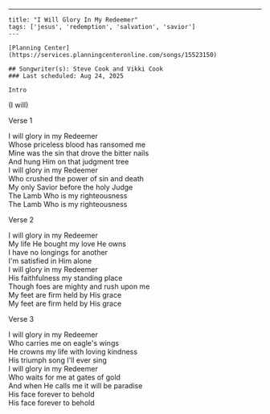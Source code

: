 ---
    title: "I Will Glory In My Redeemer"
    tags: ['jesus', 'redemption', 'salvation', 'savior']
    ---

    [Planning Center](https://services.planningcenteronline.com/songs/15523150)

    ## Songwriter(s): Steve Cook and Vikki Cook
    ### Last scheduled: Aug 24, 2025          

    Intro  
(I will)  
  
Verse 1  
  
I will glory in my Redeemer  
Whose priceless blood has ransomed me  
Mine was the sin that drove the bitter nails  
And hung Him on that judgment tree  
I will glory in my Redeemer  
Who crushed the power of sin and death  
My only Savior before the holy Judge  
The Lamb Who is my righteousness  
The Lamb Who is my righteousness  
  
Verse 2  
  
I will glory in my Redeemer  
My life He bought my love He owns  
I have no longings for another  
I'm satisfied in Him alone  
I will glory in my Redeemer  
His faithfulness my standing place  
Though foes are mighty and rush upon me  
My feet are firm held by His grace  
My feet are firm held by His grace  
  
  
Verse 3  
  
I will glory in my Redeemer  
Who carries me on eagle's wings  
He crowns my life with loving kindness  
His triumph song I'll ever sing  
I will glory in my Redeemer  
Who waits for me at gates of gold  
And when He calls me it will be paradise  
His face forever to behold  
His face forever to behold
    
